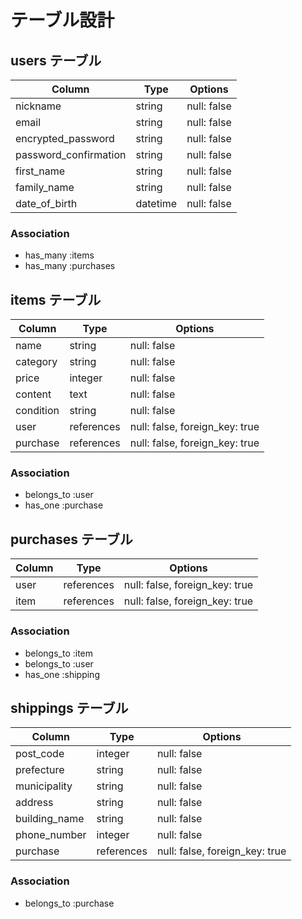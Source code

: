 # テーブル設計

## users テーブル

| Column                | Type      | Options     |
| --------------------- | --------- | ----------- |
| nickname              | string    | null: false |
| email                 | string    | null: false |
| encrypted_password    | string    | null: false |
| password_confirmation | string    | null: false |
| first_name            | string    | null: false |
| family_name           | string    | null: false |
| date_of_birth         | datetime  | null: false |



### Association

- has_many :items
- has_many :purchases

## items テーブル

| Column            | Type        | Options                        |
| ----------------- | ----------- | ------------------------------ |
| name              | string      | null: false                    |
| category          | string      | null: false                    |
| price             | integer     | null: false                    |
| content           | text        | null: false                    |
| condition         | string      | null: false                    |
| user              | references  | null: false, foreign_key: true |
| purchase          | references  | null: false, foreign_key: true |

### Association

- belongs_to :user
- has_one :purchase

## purchases テーブル

| Column | Type       | Options                        |
| ------ | ---------- | ------------------------------ |
| user   | references | null: false, foreign_key: true |
| item   | references | null: false, foreign_key: true |

### Association

- belongs_to :item
- belongs_to :user
- has_one :shipping

## shippings テーブル

| Column                   | Type        | Options                        |
| ------------------------ | ----------- | ------------------------------ |
| post_code                | integer     | null: false                    |
| prefecture               | string      | null: false                    |
| municipality             | string      | null: false                    |
| address                  | string      | null: false                    |
| building_name            | string      | null: false                    |
| phone_number             | integer     | null: false                    |
| purchase                 | references  | null: false, foreign_key: true |


### Association

- belongs_to :purchase